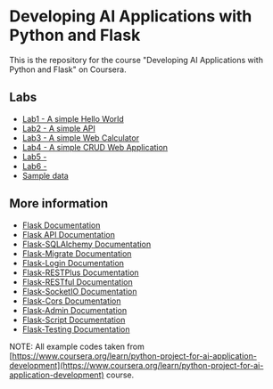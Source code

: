 # Developing AI Applications with Python and Flask
This is the repository for the course "Developing AI Applications with Python and Flask" on Coursera.

## Labs
- [Lab1 - A simple Hello World](https://github.com/fabioschorn/python-basico-diversos/tree/main/examples/flask/lab1)
- [Lab2 - A simple API](https://github.com/fabioschorn/python-basico-diversos/tree/main/examples/flask/lab2)
- [Lab3 - A simple Web Calculator](https://github.com/fabioschorn/python-basico-diversos/tree/main/examples/flask/lab3)
- [Lab4 - A simple CRUD Web Application](https://github.com/fabioschorn/python-basico-diversos/tree/main/examples/flask/lab4)
- [Lab5 - ](https://github.com/fabioschorn/python-basico-diversos/tree/main/examples/flask/lab5)
- [Lab6 - ](https://github.com/fabioschorn/python-basico-diversos/tree/main/examples/flask/lab6)
- [Sample data](https://github.com/fabioschorn/python-basico-diversos/tree/main/examples/flask/sample-data)

## More information
- [Flask Documentation](https://flask.palletsprojects.com/en/2.3.x/)
- [Flask API Documentation](https://flask-restful.readthedocs.io/en/latest/)
- [Flask-SQLAlchemy Documentation](https://flask-sqlalchemy.palletsprojects.com/en/2.x/)
- [Flask-Migrate Documentation](https://flask-migrate.readthedocs.io/en/latest/)
- [Flask-Login Documentation](https://flask-login.readthedocs.io/en/latest/)
- [Flask-RESTPlus Documentation](https://flask-restplus.readthedocs.io/en/stable/)
- [Flask-RESTful Documentation](https://flask-restful.readthedocs.io/en/latest/)
- [Flask-SocketIO Documentation](https://flask-socketio.readthedocs.io/en/latest/)
- [Flask-Cors Documentation](https://flask-cors.readthedocs.io/en/latest/)
- [Flask-Admin Documentation](https://flask-admin.readthedocs.io/en/latest/)
- [Flask-Script Documentation](https://flask-script.readthedocs.io/en/latest/)
- [Flask-Testing Documentation](https://flask-testing.readthedocs.io/en/latest/)

NOTE: All example codes taken from [https://www.coursera.org/learn/python-project-for-ai-application-development](https://www.coursera.org/learn/python-project-for-ai-application-development) course.